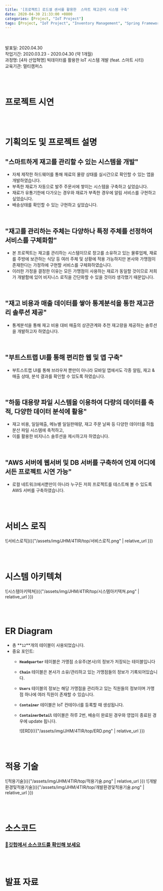 ```yaml
---
title: '[프로젝트] 로드셀 센서를 활용한  스마트 재고관리 시스템 구축'
date: 2020-04-30 21:33:00 +0800
categories: [Project, "IoT Project"]
tags: [Project, "IoT Project", "Inventory Management", "Spring Framework"]
---
```

<br><br>
발표일: 	2020.04.30<br>
작업기간: 2020.03.23 - 2020.04.30 (약 1개월)<br>
과정명: 	[4차 산업혁명] 빅데이터를 활용한 IoT 시스템 개발 (feat. 스마트 시티)<br>
교육기관: 	멀티캠퍼스

<br><br>
# 프로젝트 시연

<br><br>
# 기획의도 및 프로젝트 설명
## **"스마트하게 재고를 관리할 수 있는 시스템을 개발"**

- 자체 제작한 하드웨어를 통해 재료의 물량 상태를 실시간으로 확인할 수 있는 앱을 개발하였습니다.
- 부족한 재료가 자동으로 발주 주문서에 쌓이는 시스템을 구축하고 싶었습니다.
- 재료가 유통기한에 다가오는 경우와 재료가 부족한 경우에 알림 서비스를 구현하고 싶었습니다.
- 배송상태를 확인할 수 있는 구현하고 싶었습니다.

<br>

## **"재고를 관리하는 주체는 다양하나 특정 주체를 선정하여 서비스를 구체화함"**

- 본 프로젝트는 재고를 관리하는 시스템이므로 창고를 소유하고 있는 물류업체, 재료를 주방에 보관하는 식당 등 여러 주체 및 상황에 적용 가능하지만 본사와 가맹점이 존재한다는 가정하에 구현할 서비스를 구체화하였습니다.
- 이러한 가정을 결정한 이유는 모든 가맹점이 사용하는 재료가 동일할 것이므로 저희가 개발함에 있어 비지니스 로직을 간단화할 수 있을 것이라 생각했기 때문입니다.

<br>

## **"재고 비용과 매출 데이터를 쌓아 통계분석을 통한 재고관리 솔루션 제공"**

- 통계분석을 통해 재고 비용 대비 매출의 상관관계와 추천 재고량을 제공하는 솔루션을 개발하고자 하였습니다.

<br>

## **"부트스트랩 UI를 통해 편리한 웹 및 앱 구축"**

- 부트스트랩 UI를 통해 브라우져 뿐만이 아니라 모바일 앱에서도 각종 알림, 재고 & 매출 상태, 분석 결과를 확인할 수 있도록 하였습니다.

<br>

## **"하둡 대용량 파일 시스템을 이용하여 다량의 데이터를 축적, 다양한 데이터 분석에 활용"**

- 재고 비용, 일일매출, 메뉴별 일일판매량, 재고 주문 날짜 등 다양한 데이터를 하둡 분산 파일 시스템에 축적하고,
- 이를 활용한 비지니스 솔루션을 제시하고자 하였습니다.

<br>

## **"AWS 서버에 웹서버 및 DB 서버를 구축하여 언제 어디에서든 프로젝트 시연 가능"**

- 로컬 네트워크에서뿐만이 아니라 누구든 저희 프로젝트를 테스트해 볼 수 있도록 AWS 서버를 구축하였습니다.

<br><br>

# 서비스 로직

![서비스로직]({{"/assets/img/JHM/4TIR/top/서비스로직.png" | relative_url }})



<br><br>
# 시스템 아키텍쳐
![시스템아키텍쳐]({{"/assets/img/JHM/4TIR/top/시스템아키텍쳐.png" | relative_url }})

<br><br>
# ER Diagram
- 총 **`12`**개의 테이블이 사용되었습니다.
- 중요 포인트:
    - **`Headquarter`** 테이블은 가맹점 소유주(본사)의 정보가 저장되는 테이블입니다
    - **`Chain`** 테이블은 본사가 소유/관리하고 있는 가맹점들의 정보가 기록되어있습니다.
    - **`Users`** 테이블의 정보는 해당 가맹점을 관리하고 있는 직원들의 정보이며 가맹점 하나에 여러 직원이 존재할 수 있습니다.
    - **`Container`** 테이블은 IoT 컨테이너를 등록할 때 생성됩니다.
    - **`ContainerDetail`** 테이블은 하루 2번, 배송이 완료된 경우와 영업이 종료된 경우에 update 됩니다.

        ![ERD]({{"/assets/img/JHM/4TIR/top/ERD.png" | relative_url }})



<br><br>
# 적용 기술

 ![적용기술]({{"/assets/img/JHM/4TIR/top/적용기술.png" | relative_url }})
 ![개발환경및적용기술]({{"/assets/img/JHM/4TIR/top/개발환경및적용기술.png" | relative_url }})


<br><br>
# 소스코드

### [🐙깃헙에서 소스코드를 확인해 보세요](https://github.com/JHM9191/Smart_Inventory_Manager)

<br><br>
# 발표 자료




